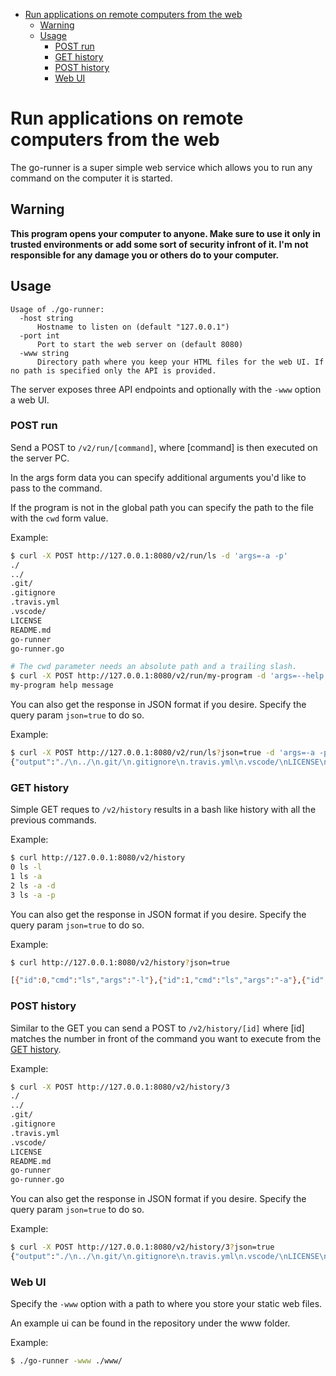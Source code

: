 - [Run applications on remote computers from the web](#run-applications-on-remote-computers-from-the-web)
  * [Warning](#warning)
  * [Usage](#usage)
    + [POST run](#post-run)
    + [GET history](#get-history)
    + [POST history](#post-history)
    + [Web UI](#web-ui)

# Run applications on remote computers from the web

The go-runner is a super simple web service which allows you to run any command on the computer it is started.

## Warning

**This program opens your computer to anyone. Make sure to use it only in trusted environments or add some sort of security infront of it. I'm not responsible for any damage you or others do to your computer.**

## Usage

```help
Usage of ./go-runner:
  -host string
      Hostname to listen on (default "127.0.0.1")
  -port int
      Port to start the web server on (default 8080)
  -www string
      Directory path where you keep your HTML files for the web UI. If no path is specified only the API is provided.
```

The server exposes three API endpoints and optionally with the `-www` option a web UI.

### POST run

Send a POST to `/v2/run/[command]`, where [command] is then executed on the server PC.

In the args form data you can specify additional arguments you'd like to pass to the command.

If the program is not in the global path you can specify the path to the file with the `cwd` form value.

Example:

```bash
$ curl -X POST http://127.0.0.1:8080/v2/run/ls -d 'args=-a -p'
./
../
.git/
.gitignore
.travis.yml
.vscode/
LICENSE
README.md
go-runner
go-runner.go

# The cwd parameter needs an absolute path and a trailing slash.
$ curl -X POST http://127.0.0.1:8080/v2/run/my-program -d 'args=--help' -d 'cwd=$PWD/my-stuff/'
my-program help message
```

You can also get the response in JSON format if you desire. Specify the query param `json=true` to do so.

Example:

```bash
$ curl -X POST http://127.0.0.1:8080/v2/run/ls?json=true -d 'args=-a -p'
{"output":"./\n../\n.git/\n.gitignore\n.travis.yml\n.vscode/\nLICENSE\nREADME.md\ngo-runner\ngo-runner.go\nwww/\n"}
```

### GET history

Simple GET reques to `/v2/history` results in a bash like history with all the previous commands.

Example:

```bash
$ curl http://127.0.0.1:8080/v2/history
0 ls -l
1 ls -a
2 ls -a -d
3 ls -a -p
```

You can also get the response in JSON format if you desire. Specify the query param `json=true` to do so.

Example:

```bash
$ curl http://127.0.0.1:8080/v2/history?json=true

[{"id":0,"cmd":"ls","args":"-l"},{"id":1,"cmd":"ls","args":"-a"},{"id":2,"cmd":"ls","args":"-a -d"},{"id":3,"cmd":"ls","args":"-a -p"}]
```

### POST history

Similar to the GET you can send a POST to `/v2/history/[id]` where [id] matches the number in front of the command you want to execute from the [GET history](#get-history).

Example:

```bash
$ curl -X POST http://127.0.0.1:8080/v2/history/3
./
../
.git/
.gitignore
.travis.yml
.vscode/
LICENSE
README.md
go-runner
go-runner.go
````

You can also get the response in JSON format if you desire. Specify the query param `json=true` to do so.

Example:

```bash
$ curl -X POST http://127.0.0.1:8080/v2/history/3?json=true
{"output":"./\n../\n.git/\n.gitignore\n.travis.yml\n.vscode/\nLICENSE\nREADME.md\ngo-runner\ngo-runner.go\nwww/\n"}
```

### Web UI

Specify the `-www` option with a path to where you store your static web files.

An example ui can be found in the repository under the www folder.

Example:

```bash
$ ./go-runner -www ./www/
```
